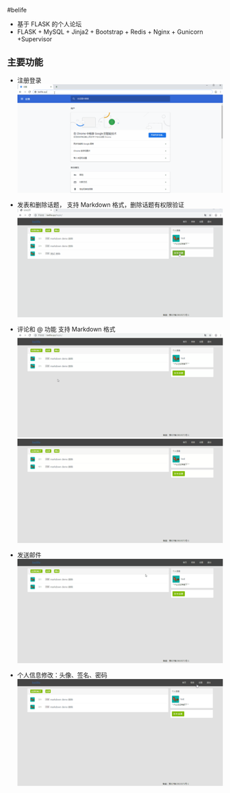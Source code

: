 #belife
- 基于 FLASK 的个人论坛
- FLASK + MySQL + Jinja2 + Bootstrap + Redis + Nginx + Gunicorn +Supervisor
## 主要功能
- 注册登录
![图片](https://github.com/Benbestlife/belife/blob/master/gif/login.gif)

- 发表和删除话题，
支持 Markdown 格式，删除话题有权限验证
![图片](https://github.com/Benbestlife/belife/blob/master/gif/topic.gif)

- 评论和 @ 功能
支持 Markdown 格式
![图片](https://github.com/Benbestlife/belife/blob/master/gif/reply.gif)
![图片](https://github.com/Benbestlife/belife/blob/master/gif/%40func.gif)

- 发送邮件
![图片](https://github.com/Benbestlife/belife/blob/master/gif/mail.gif)

- 个人信息修改：头像、签名、密码
![图片](https://github.com/Benbestlife/belife/blob/master/gif/setting.gif)
